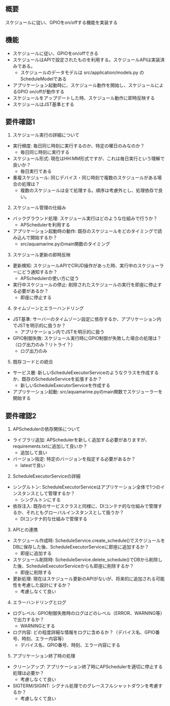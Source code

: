 ## 概要
スケジュールに従い、GPIOをon/offする機能を実装する

## 機能
- スケジュールに従い、GPIOをon/offできる
- スケジュールはAPIで設定されたものを利用する。スケジュールAPIは実装済みである。
    - スケジュールのデータモデルは src/application/models.py のScheduleModelである
- アプリケーション起動時に、スケジュール動作を開始し、スケジュールによるGPIO on/offが動作する
- スケジュールをアップデートした時、スケジュール動作に即時反映する
- スケジュールはJST基準とする

## 要件確認1
1. スケジュール実行の詳細について

- 実行頻度: 毎日同じ時刻に実行するのか、特定の曜日のみなのか？
  - 毎日同じ時刻に実行する
- スケジュール形式: 現在はHH:MM形式ですが、これは毎日実行という理解で良いか？
  - 毎日実行である
- 重複スケジュール: 同じデバイス・同じ時刻で複数のスケジュールがある場合の処理は？
  - 複数のスケジュールは全て処理する。順序は考慮外とし、処理依存で良い。

2. スケジュール管理の仕組み

- バックグラウンド処理: スケジュール実行はどのような仕組みで行うか？
  - APSchedulerを利用する
- アプリケーション起動時の動作: 既存のスケジュールをどのタイミングで読み込んで開始するか？
  - src/aquamarine.pyのmain関数のタイミング

3. スケジュール更新の即時反映

- 更新検知: スケジュールAPIでCRUD操作があった時、実行中のスケジューラーにどう通知するか？
  - APSchedulerの使い方に従う
- 実行中スケジュールの停止: 削除されたスケジュールの実行を即座に停止する必要があるか？
  - 即座に停止する

4. タイムゾーンとエラーハンドリング

- JST基準: サーバーのタイムゾーン設定に依存するか、アプリケーション内でJSTを明示的に扱うか？
  - アプリケーション内でJSTを明示的に扱う
- GPIO制御失敗: スケジュール実行時にGPIO制御が失敗した場合の処理は？（ログ出力のみ？リトライ？）
  - ログ出力のみ

5. 既存コードとの統合

- サービス層: 新しいScheduleExecutorServiceのようなクラスを作成するか、既存のScheduleServiceを拡張するか？
  - 新しいScheduleExecutorServiceを作成する
- アプリケーション起動: src/aquamarine.pyのmain関数でスケジューラーを開始する

## 要件確認2
1. APSchedulerの依存関係について

- ライブラリ追加: APSchedulerを新しく追加する必要がありますが、requirements.txtに追加して良いか？
  - 追加して良い
- バージョン指定: 特定のバージョンを指定する必要があるか？
  - latestで良い

2. ScheduleExecutorServiceの詳細

- シングルトン: ScheduleExecutorServiceはアプリケーション全体で1つのインスタンスとして管理するか？
  - シングルトンにする
- 依存注入:
既存のサービスクラスと同様に、DIコンテナ的な仕組みで管理するか、それともグローバルインスタンスとして扱うか？
  - DIコンテナ的な仕組みで管理する

3. APIとの連携

- スケジュール作成時:
ScheduleService.create_schedule()でスケジュールをDBに保存した後、ScheduleExecutorServiceに即座に追加するか？
  - 即座に追加する
- スケジュール削除時:
ScheduleService.delete_schedule()でDBから削除した後、ScheduleExecutorServiceからも即座に削除するか？
  - 即座に削除する
- 更新処理: 現在はスケジュール更新のAPIがないが、将来的に追加される可能性を考慮した設計にするか？
  - 考慮しなくて良い

4. エラーハンドリングとログ

- ログレベル: GPIO制御失敗時のログはどのレベル（ERROR、WARNING等）で出力するか？
  - WARNINGとする
- ログ内容: どの程度詳細な情報をログに含めるか？（デバイス名、GPIO番号、時刻、エラー内容等）
  - デバイス名、GPIO番号、時刻、エラー内容にする

5. アプリケーション終了時の処理

- クリーンアップ: アプリケーション終了時にAPSchedulerを適切に停止する処理は必要か？
  - 考慮しなくて良い
- SIGTERM/SIGINT: シグナル処理でのグレースフルシャットダウンを考慮するか？
  - 考慮しなくて良い
